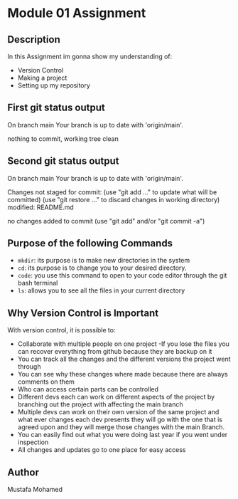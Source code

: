 # Module 01 Assignment

## Description

In this Assignment im gonna show my understanding of:

- Version Control
- Making a project
- Setting up my repository

## First git status output

On branch main
Your branch is up to date with 'origin/main'.

nothing to commit, working tree clean

## Second git status output

On branch main
Your branch is up to date with 'origin/main'.

Changes not staged for commit:
  (use "git add <file>..." to update what will be committed)
  (use "git restore <file>..." to discard changes in working
directory)
        modified:   README.md

no changes added to commit (use "git add" and/or "git commit
-a")

## Purpose of the following Commands

- `mkdir`: its purpose is to make new directories in the system
- `cd`: its purpose is to change you to your desired directory.
- `code`: you use this command to open to your code editor through the git bash terminal
- `ls`: allows you to see all the files in your current directory

## Why Version Control is Important

With version control, it is possible to:

- Collaborate with multiple people on one project
-If you lose the files you can recover everything from github because they are backup on it
- You can track all the changes and the different versions the project went through
- You can see why these changes where made because there are always comments on them
- Who can access certain parts can be controlled
- Different devs each can work on different aspects of the project by branching out the project with affecting the main branch
- Multiple devs can work on their own version of the same project and what ever changes each dev presents they will go with the one that is agreed upon and they will merge those changes with the main Branch.
- You can easily find out what you were doing last year if you went under inspection
- All changes and updates go to one place for easy access

## Author

Mustafa Mohamed
